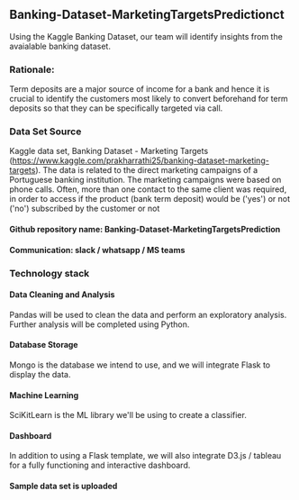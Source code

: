 
## Banking-Dataset-MarketingTargetsPredictionct
Using the Kaggle Banking Dataset, our team will identify insights from the avaialable banking dataset.


### Rationale:
Term deposits are a major source of income for a bank and hence it is crucial to identify the customers most likely to convert beforehand for term deposits so that they can be specifically targeted via call.

### Data Set Source
Kaggle data set, Banking Dataset - Marketing Targets (https://www.kaggle.com/prakharrathi25/banking-dataset-marketing-targets). The data is related to the direct marketing campaigns of a Portuguese banking institution. The marketing campaigns were based on phone calls. Often, more than one contact to the same client was required, in order to access if the product (bank term deposit) would be ('yes') or not ('no') subscribed by the customer or not

#### Github repository name: Banking-Dataset-MarketingTargetsPrediction
#### Communication: slack / whatsapp / MS teams

### Technology stack
#### Data Cleaning and Analysis
Pandas will be used to clean the data and perform an exploratory analysis. Further analysis will be completed using Python.
#### Database Storage
Mongo is the database we intend to use, and we will integrate Flask to display the data.
#### Machine Learning
SciKitLearn is the ML library we'll be using to create a classifier. 
#### Dashboard
In addition to using a Flask template, we will also integrate D3.js / tableau for a fully functioning and interactive dashboard. 

#### Sample data set is uploaded

